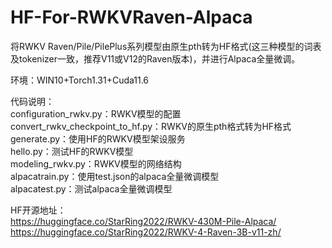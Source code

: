 # HF-For-RWKVRaven-Alpaca
将RWKV Raven/Pile/PilePlus系列模型由原生pth转为HF格式(这三种模型的词表及tokenizer一致，推荐V11或V12的Raven版本)，并进行Alpaca全量微调。<br>


环境：WIN10+Torch1.31+Cuda11.6 <br>

代码说明：<br>
configuration_rwkv.py：RWKV模型的配置<br>
convert_rwkv_checkpoint_to_hf.py：RWKV的原生pth格式转为HF格式<br>
generate.py：使用HF的RWKV模型架设服务<br>
hello.py：测试HF的RWKV模型<br>
modeling_rwkv.py：RWKV模型的网络结构<br>
alpacatrain.py：使用test.json的alpaca全量微调模型<br>
alpacatest.py：测试alpaca全量微调模型<br>

HF开源地址：<br>
https://huggingface.co/StarRing2022/RWKV-430M-Pile-Alpaca/<br>
https://huggingface.co/StarRing2022/RWKV-4-Raven-3B-v11-zh/<br>
